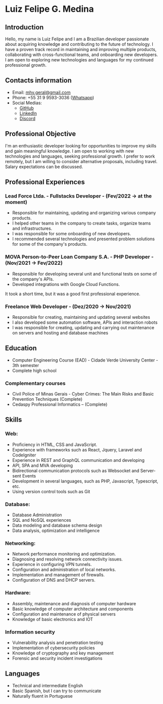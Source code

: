 # Luiz Felipe G. Medina

## Introduction

Hello, my name is Luiz Felipe and I am a Brazilian developer passionate about acquiring knowledge and contributing to the future of technology. I have a proven track record in maintaining and improving multiple products, collaborating with cross-functional teams, and onboarding new developers. I am open to exploring new technologies and languages for my continued professional growth.

## Contacts information

- Email: [mhv.geral@gmail.com](mailto:mhv.geral@gmail.com)
- Phone: +55 31 9 9593-3036 ([Whatsapp](https://api.whatsapp.com/send?phone=553195933036))
- Social Medias:
  - [GitHub](https://github.com/TheMhv)
  - [LinkedIn](https://www.linkedin.com/in/luizmedinaa/)
  - [Discord](https://discordapp.com/users/230145118814863362)

## Professional Objective

I'm an enthusiastic developer looking for opportunities to improve my skills and gain meaningful knowledge. I am open to working with new technologies and languages, seeking professional growth. I prefer to work remotely, but I am willing to consider alternative proposals, including travel. Salary expectations can be discussed.

## Professional Experiences

### Lead Force Ltda. - Fullstacks Developer - (Fev/2022 -> at the moment)

- Responsible for maintaining, updating and organizing various company products.
- I helped other teams in the company to create tasks, organize teams and infrastructures.
- I was responsible for some onboarding of new developers.
- I recommended several technologies and presented problem solutions for some of the company's products.

### MOVA Person-to-Peer Loan Company S.A. - PHP Developer - (Nov/2021 -> Fev/2022)

- Responsible for developing several unit and functional tests on some of the company's APIs.
- Developed integrations with Google Cloud Functions.

It took a short time, but it was a good first professional experience.

### Freelance Web Developer - (Dez/2020 -> Nov/2021)

- Responsible for creating, maintaining and updating several websites
- I also developed some automation software, APIs and interaction robots
- I was responsible for creating, updating and carrying out maintenance on servers and hosting and database machines

## Education

- Computer Engineering Course (EAD) - Cidade Verde University Center - 3th semester
- Complete high school

### Complementary courses

- Civil Police of Minas Gerais - Cyber Crimes: The Main Risks and Basic Prevention Techniques (Complete)
- Cedaspy Professional Informatics – (Complete)

## Skills

### Web:

- Proficiency in HTML, CSS and JavaScript.
- Experience with frameworks such as React, Jquery, Laravel and CodeIgniter
- Experience in REST and GraphQL communication and developing
- API, SPA and MVA developing
- Bidirectional communication protocols such as Websocket and Server-sent Events
- Development in several languages, such as PHP, Javascript, Typescript, etc.
- Using version control tools such as Git

### Database:

- Database Administration
- SQL and NoSQL experiences
- Data modeling and database schema design
- Data analysis, optimization and intelligence

### Networking:

- Network performance monitoring and optimization.
- Diagnosing and resolving network connectivity issues.
- Experience in configuring VPN tunnels.
- Configuration and administration of local networks.
- Implementation and management of firewalls.
- Configuration of DNS and DHCP servers.

### Hardware:

- Assembly, maintenance and diagnosis of computer hardware
- Basic knowledge of computer architecture and components
- Configuration and maintenance of physical servers
- Knowledge of basic electronics and IOT

### Information security

- Vulnerability analysis and penetration testing
- Implementation of cybersecurity policies
- Knowledge of cryptography and key management
- Forensic and security incident investigations

## Languages

- Technical and intermediate English
- Basic Spanish, but I can try to communicate
- Naturally fluent in Portuguese
